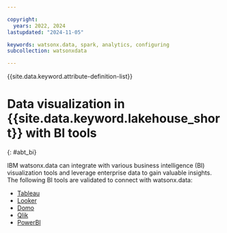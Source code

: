 ```yaml
---

copyright:
  years: 2022, 2024
lastupdated: "2024-11-05"

keywords: watsonx.data, spark, analytics, configuring
subcollection: watsonxdata

---
```


{{site.data.keyword.attribute-definition-list}}

# Data visualization in {{site.data.keyword.lakehouse_short}} with BI tools
{: #abt_bi}


IBM watsonx.data can integrate with various business intelligence (BI) visualization tools and leverage enterprise data to gain valuable insights. The following BI tools are validated to connect with watsonx.data:


- [Tableau]({{site.data.keyword.ref-tableau-link}})
- [Looker]({{site.data.keyword.ref-looker-link}})
- [Domo]({{site.data.keyword.ref-domo-link}})
- [Qlik]({{site.data.keyword.ref-qlik-link}})
- [PowerBI]({{site.data.keyword.ref-bi_intro-link}})
